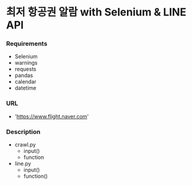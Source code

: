 # 최저 항공권 알람 with Selenium & LINE API

### Requirements
- Selenium
- warnings
- requests
- pandas
- calendar
- datetime

### URL
- 'https://www.flight.naver.com'

### Description
- crawl.py
	- input()
	- function
- line.py
	- input()
	- function()
